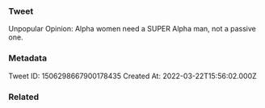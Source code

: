 ### Tweet
Unpopular Opinion: Alpha women need a SUPER Alpha man, not a passive one.

### Metadata
Tweet ID: 1506298667900178435
Created At: 2022-03-22T15:56:02.000Z

### Related

